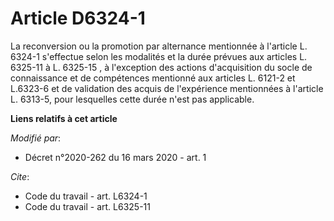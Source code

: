 # Article D6324-1

La reconversion ou la promotion par alternance mentionnée à l'article L. 6324-1 s'effectue selon les modalités et la durée
prévues aux articles L. 6325-11 à L. 6325-15 , à l'exception des actions d'acquisition du socle de connaissance et de
compétences mentionné aux articles L. 6121-2 et L.6323-6 et de validation des acquis de l'expérience mentionnées à l'article
L. 6313-5, pour lesquelles cette durée n'est pas applicable.

**Liens relatifs à cet article**

_Modifié par_:

  - Décret n°2020-262 du 16 mars 2020 - art. 1

_Cite_:

  - Code du travail - art. L6324-1
  - Code du travail - art. L6325-11
